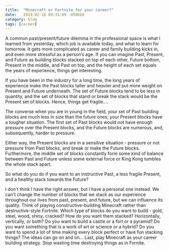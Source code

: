 ```yaml
---
title:  "Minecraft or Fortnite for your career?"
date:   2019-02-16 09:31:00 -050bb0
category: blog
tags: [career]
---
```


A common past/present/future dilemma in the professional space is what I learned from yesterday, which job is available today, and what to learn for tomorrow. It gets more complicated as career and family building kicks in, and even more stressful as a person’s age. If you can imagine Past, Present, and Future as building blocks stacked on top of each other, Future bottom, Present in the middle, and Past on top, and the height of each set equals the years of experience, things get interesting.

If you have been in the industry for a long time, the long years of experience make the Past blocks taller and heavier and put more weight on Present and Future underneath. The set of Future blocks tend to be less in quantity, and the set of blocks that stand or break the stack would be the Present set of blocks. Hence, things get fragile....

The converse when you are in young in the field, your set of Past building blocks are much less in size than the future ones; your Present blocks have a tougher situation. The first set of Past blocks would not have enough pressure over the Present blocks, and the Future blocks are numerous, and, subsequently, harder to pressure.

Either way, the Present blocks are in a sensitive situation - pressure or not pressure from Past blocks, and break or make the Future blocks. Furthermore, the middle set of blocks constantly form some kind of balance between Past and Future unless some external force or King Kong tumbles the whole stack apart.

So what do you do if you want to an instructive Past, a less fragile Present, and a healthy stack towards the Future?

I don't think I have the right answer, but I have a personal one instead. We can't change the number of blocks that we stack as our experience throughout our lives from past, present, and future, but we can influence its quality. Think of playing constructive-building Minecraft rather than destructive-style Fortnite. Which type of blocks do you want to build - gold, steel, wood, shiny, cracked? How do you want them stacked? Horizontally, vertically, or both? Do you want to build a castle or a fort or a pyramid? Do you want something that is a work of art or science or a hybrid? Do you want to spend a lot of time making every block perfect or have fun stacking things? The ideas can go on and on... Last, play Minecraft as your career building strategy. Stop wasting time destroying things as in Fornite.